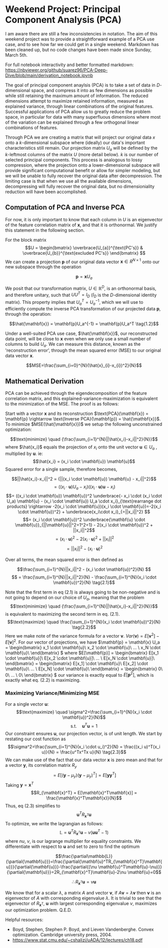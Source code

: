 # Weekend Project: Principal Component Analysis (PCA)

I am aware there are still a few inconsistencies in notation. The aim of this weekend project was to provide a straightforward example of a PCA use case, and to see how far we could get in a single weekend. Markdown has been cleaned up, but no code changes have been made since Sunday, March 5th.

For full notebook interactivity and better formatted markdown: https://nbviewer.org/github/suarez96/PCA-Deep-Dive/blob/main/derivation_notebook.ipynb

The goal of principal component anaylsis (PCA) is to take a set of data in $D$-dimensional space, and compress it into as few dimensions as possible while still retaining the maximum amount of information. The reduced dimensions attempt to maximize retained information, measured as explained variance, through linear combinations of the original features. Successful applications of PCA allow us to greatly reduce the problem space, in particular for data with many superfluous dimensions where most of the variation can be explained through a few orthogonal linear combinations of features. 

Through PCA we are creating a matrix that will project our original data $x$ onto a $k$-dimensional subspace where (ideally) our data's important characteristics still remain. Our projection matrix $U_a$ will be defined by the $k$-leftmost columns of the matrix $U$ (more detail below). $k$ is our number of selected principal components. This process is analogous to lossy compression, where the projection onto a lower-dimensional subspace will provide significant computational benefit or allow for simpler modeling, but we will be unable to fully recover the original data after decompression. The limiting case is that when we use all the available dimensions, decompressing will fully recover the original data, but no dimensioniality reduction will have been accomplished. 


## Computation of PCA and Inverse PCA

For now, it is only important to know that each column in $U$ is an eigenvector of the feature correlation matrix of $\mathbf{x}$, and that it is orthonormal. We justify this statement in the following section. 

For the block matrix
$$U = \begin{bmatrix}
\overbrace{U_{a}}^{\text{PC's}} & \overbrace{U_{b}}^{\text{excluded PC's}}
\end{bmatrix}
$$
We can create a projection $\mathbf{p}$ of our original data vector $\mathbf{x} \in R^{N \times 1}$ onto our new subspace through the operation

$$ \mathbf{p}=\mathbf{x}U_a \tag{1.1}$$

We posit that our transformation matrix, $U \in \mathbb{R}^D$, is an orthonormal basis, and therefore unitary, such that $UU^T=I_D$ ($I_D$ is the $D$-dimensional identity matrix). This property implies that $U_a^T = U_a^{-1}$, which we will use to efficiently compute the inverse PCA transformation of our projected data $\mathbf{p}$, through the operation:

$$\hat{\mathbf{x}} = \mathbf{p}U_a^{-1} = \mathbf{p}U_a^T \tag{1.2}$$ 

Under a well-suited PCA use case, $\hat{\mathbf{x}}$, our reconstructed data point, will be close to $\mathbf{x}$ even when we only use a small number of columns to build $U_a$. We can measure this distance, known as the 'reconstruction error', through the mean squared error (MSE) to our original data vector $\mathbf{x}$.

$$MSE=\frac{\sum_{i=0}^{N}(\hat{x}_{i}-x_{i})^2}{N}$$


## Mathematical Derivation

PCA can be achieved through the eigendecomposition of the feature correlation matrix, and this explained-variance-maximization is equivalent to the minimization of the MSE. The proof is as follows:

Start with a vector $\mathbf{x}$ and its reconstruction $\text{PCA}(\mathbf{x}) = \mathbf{p} \rightarrow \text{Inverse PCA}(\mathbf{p}) = \hat{\mathbf{x}}$. To minimize $MSE(\hat{\mathbf{x}})$ we setup the following unconstrained optimization:

$$\text{minimize} \quad {\frac{\sum_{i=1}^{N}||\hat{x_i}-x_i||^2}{N}}$$
where $\hat{x_i}$ equals the projection of $x_i$ onto the unit vector $\mathbf{u} \in U_a$ , multiplied by $\mathbf{u}$. ie:
$$\hat{x_i} = (x_i \cdot \mathbf{u}) \mathbf{u}$$
Squared error for a single sample, therefore becomes,

$$||\hat{x_i}-x_i||^2 = {||(x_i \cdot \mathbf{u}) \mathbf{u} - x_i||^2}$$
$$= ((x_i \cdot \mathbf{u}) U_a - x_i)((x_i \cdot \mathbf{u}) \mathbf{u} - x_i) $$
$$= ((x_i \cdot \mathbf{u}) \mathbf{u})^2 \underbrace{- x_i \cdot (x_i \cdot U_a) \mathbf{u} - (x_i \cdot \mathbf{u}) U_a \cdot x_i}_{\text{rearrange dot products} \rightarrow -2(x_i \cdot \mathbf{u})(x_i \cdot \mathbf{u})=-2(x_i \cdot \mathbf{u})^2}  + \underbrace{x_i\cdot x_i}_{=||x_i||^2} $$
$$= (x_i \cdot \mathbf{u})^2 \underbrace{\mathbf{u} \cdot \mathbf{u}}_{||\mathbf{u}||^2=1^2=1} - 2(x_i \cdot \mathbf{u})^2 + ||x_i||^2$$
$$= (x_i \cdot \mathbf{u})^2 - 2(x_i \cdot \mathbf{u})^2 + ||x_i||^2$$
$$= ||x_i||^2 - (x_i \cdot \mathbf{u})^2$$

Over all terms, the mean squared error is then defined as

$$\frac{\sum_{i=1}^{N}||x_i||^2 - (x_i \cdot \mathbf{u})^2}{N} $$
$$ = \frac{\sum_{i=1}^{N}||x_i||^2}{N} - \frac{\sum_{i=1}^{N}(x_i \cdot \mathbf{u})^2}{N} \tag{2.1}$$

Note that the first term in eq $(2.1)$ is always going to be non-negative and is not going to depend on our choice of $U_a$, meaning that the problem 
$$\text{minimize} \quad {\frac{\sum_{i=1}^{N}||\hat{x_i}-x_i||^2}{N}}$$
is equivalent to maximizing the second term in eq. $(2.1)$.
$$\text{maximize} \quad \frac{\sum_{i=1}^{N}(x_i \cdot \mathbf{u})^2}{N} \tag{2.2}$$
Here we make note of the variance formula for a vector $\mathbf{v}$. $Var(\mathbf{v})=E[\mathbf{v}^2]-E[\mathbf{v}]^2$. For our vector of projections, we have
$\mathbf{p} = \mathbf{x} U_a = \begin{bmatrix} 
x_1 \cdot \mathbf{u}\\
x_2 \cdot \mathbf{u}\\
... \\
x_N \cdot \mathbf{u}\\
\end{bmatrix} $ where
$E[\mathbf{p}] = \begin{bmatrix} 
E[x_1 \cdot \mathbf{u}]\\
E[x_2 \cdot \mathbf{u}]\\
... \\
E[x_N \cdot \mathbf{u}]\\
\end{bmatrix}  = \begin{bmatrix} 
E[x_1] \cdot \mathbf{u}\\
E[x_2] \cdot \mathbf{u}\\
... \\
E[x_N] \cdot \mathbf{u}\\
\end{bmatrix} = \begin{bmatrix} 
0\\
0\\
... \\
0\\
\end{bmatrix} $
our variance is exactly equal to $E[\mathbf{p}^2]$, which is exactly what eq. $(2.2)$ is maximizing.

### Maximizing Variance/Minimizing MSE
For a single vector $\mathbf{u}$:
$$\text{maximize} \quad \sigma^2=\frac{\sum_{i=1}^{N}(x_i \cdot \mathbf{u})^2}{N}$$
$$\textrm{s.t.} \quad \mathbf{u}^T\mathbf{u}=1$$
Our constraint ensures $\mathbf{u}$, our projection vector, is of unit length.
We start by restating our cost function as $$\sigma^2=\frac{\sum_{i=1}^{N}(x_i \cdot u_i)^2}{N} = \frac{(x_i u)^T(x_i u)}{N} = \frac{u^Tx^Tx u}{N} \tag{2.3}$$
We can make use of the fact that our data vector $\mathbf{x}$ is zero mean and that for a vector $\mathbf{y}$, its correlation matrix $R_y$ $$ = E[(\mathbf{y}-\mu_y)(\mathbf{y}-\mu_y)^T] = E[\mathbf{y}\mathbf{y}^T]$$
Taking $\mathbf{y}=\mathbf{x}^T$ 
$$R_{\mathbf{x}^T} = E[\mathbf{x}^T\mathbf{x}] = \frac{\mathbf{x}^T\mathbf{x}}{N}$$Thus, eq $(2.3)$ simplifies to
$$\mathbf{u}^TR_{\mathbf{x}^T}\mathbf{u}$$
To optimize, we write the lagrangian as follows:
$$\mathbb{L} = \mathbf{u}^TR_{\mathbf{x}^T}\mathbf{u}  - \nu(\mathbf{u}\mathbf{u}^T-1)$$
where <em>nu</em>, $\nu$, is our lagrange multiplier for equality constraints. We differentiate with respect to $\mathbf{u}$ and set to zero to find the optimum

$$\frac{\partial\mathbb{L}}{\partial{\mathbf{u}}}=\frac{\partial{\mathbf{u}^TR_{\mathbf{x}^T}\mathbf{u}}}{\partial{\mathbf{u}}}-\frac{\partial{(\nu \mathbf{u}^T\mathbf{u}-\nu)}}{\partial{\mathbf{u}}}=2R_{\mathbf{x}^T}\mathbf{u}-2\nu \mathbf{u}=0$$

$$\therefore R_{\mathbf{x}^T}\mathbf{u}=\nu \mathbf{u}$$

We know that for a scalar $\lambda$, a matrix $A$ and vector $\mathbf{v}$, if $A\mathbf{v}=\lambda \mathbf{v}$ then $\mathbf{v}$ is an eigenvector of $A$ with corresponding eigenvalue $\lambda$. It is trivial to see that the eigenvector of $R_{\mathbf{x}^T}$, $\mathbf{u}$ with largest corresponding eigenvalue $\nu$, maximizes our optimization problem. Q.E.D.

Helpful resources: 
- Boyd, Stephen, Stephen P. Boyd, and Lieven Vandenberghe. Convex optimization. Cambridge university press, 2004.
- https://www.stat.cmu.edu/~cshalizi/uADA/12/lectures/ch18.pdf